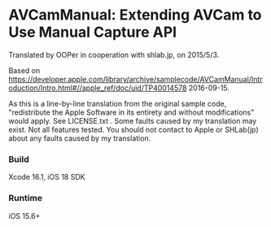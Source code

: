 # AVCamManual: Extending AVCam to Use Manual Capture API

Translated by OOPer in cooperation with shlab.jp, on 2015/5/3.

Based on
<https://developer.apple.com/library/archive/samplecode/AVCamManual/Introduction/Intro.html#//apple_ref/doc/uid/TP40014578>
2016-09-15.

As this is a line-by-line translation from the original sample code, "redistribute the Apple Software in its entirety and without modifications" would apply. See LICENSE.txt .
Some faults caused by my translation may exist. Not all features tested.
You should not contact to Apple or SHLab(jp) about any faults caused by my translation.

### Build

Xcode 16.1, iOS 18 SDK

### Runtime

iOS 15.6+
